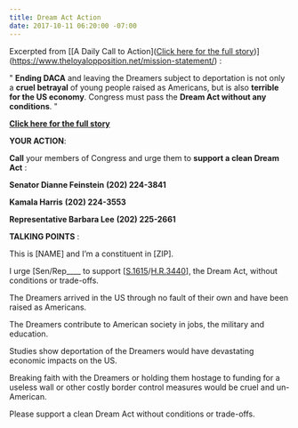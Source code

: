 ```yaml
---
title: Dream Act Action
date: 2017-10-11 06:20:00 -07:00
---
```


Excerpted from [[A Daily Call to Action]([Click here for the full story](https://www.theloyalopposition.net/daily-ctas/daily-call-action-october-6th-2017/?utm_source=3NoTrump&utm_campaign=12751bcc74-EMAIL_CAMPAIGN_2017_09_18&utm_medium=email&utm_term=0_f88185aec7-12751bcc74-76580211))](https://www.theloyalopposition.net/mission-statement/) :

"  **Ending DACA** and leaving the Dreamers subject to deportation is not only a **cruel betrayal** of young people raised as Americans, but is also **terrible for the US economy**. Congress must pass the **Dream Act without any conditions**.  "

[**Click here for the full story**](https://www.theloyalopposition.net/daily-ctas/daily-call-action-october-6th-2017/?utm_source=3NoTrump&utm_campaign=12751bcc74-EMAIL_CAMPAIGN_2017_09_18&utm_medium=email&utm_term=0_f88185aec7-12751bcc74-76580211) 

**YOUR ACTION**:

**Call** your members of Congress and urge them to **support a clean Dream Act** :

**Senator Dianne Feinstein**
**(202) 224-3841**

**Kamala Harris**
**(202) 224-3553**

**Representative Barbara Lee**
**(202) 225-2661**

**TALKING POINTS** :

This is [NAME] and I’m a constituent in [ZIP].

I urge [Sen/Rep____ to support [[S.1615](https://www.congress.gov/bill/115th-congress/senate-bill/1615)/[H.R.3440](https://www.congress.gov/bill/115th-congress/house-bill/3440)], the Dream Act, without conditions or trade-offs.

The Dreamers arrived in the US through no fault of their own and have been raised as Americans.

The Dreamers contribute to American society in jobs, the military and education.

Studies show deportation of the Dreamers would have devastating economic impacts on the US.

Breaking faith with the Dreamers or holding them hostage to funding for a useless wall or other costly border control measures would be cruel and un-American.

Please support a clean Dream Act without conditions or trade-offs.




